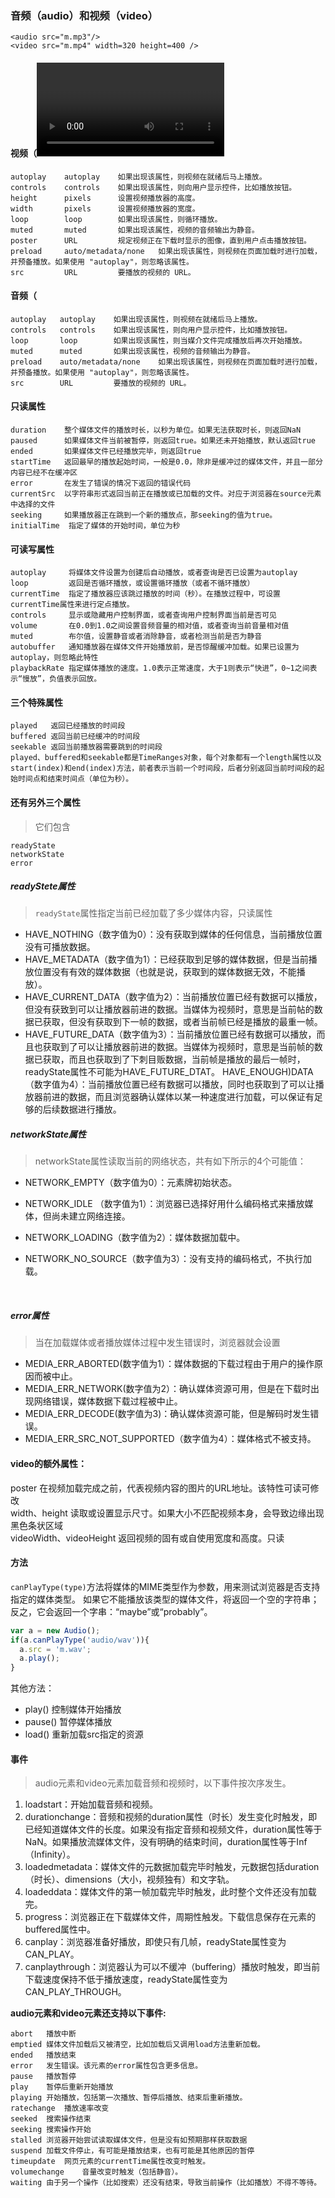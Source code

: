 ### 音频（audio）和视频（video）

```
<audio src="m.mp3"/>
<video src="m.mp4" width=320 height=400 />
```

#### 视频（<video>）

```
autoplay    autoplay    如果出现该属性，则视频在就绪后马上播放。
controls    controls    如果出现该属性，则向用户显示控件，比如播放按钮。
height      pixels      设置视频播放器的高度。
width       pixels      设置视频播放器的宽度。
loop        loop        如果出现该属性，则循环播放。
muted       muted       如果出现该属性，视频的音频输出为静音。
poster      URL         规定视频正在下载时显示的图像，直到用户点击播放按钮。 preload     auto/metadata/none   如果出现该属性，则视频在页面加载时进行加载，并预备播放。如果使用 "autoplay"，则忽略该属性。
src         URL         要播放的视频的 URL。
```



#### 音频（<audio>）

```
autoplay   autoplay    如果出现该属性，则视频在就绪后马上播放。
controls   controls    如果出现该属性，则向用户显示控件，比如播放按钮。
loop       loop        如果出现该属性，则当媒介文件完成播放后再次开始播放。
muted      muted       如果出现该属性，视频的音频输出为静音。
preload    auto/metadata/none    如果出现该属性，则视频在页面加载时进行加载，并预备播放。如果使用 "autoplay"，则忽略该属性。
src        URL         要播放的视频的 URL。
```



#### 只读属性

```
duration    整个媒体文件的播放时长，以秒为单位。如果无法获取时长，则返回NaN
paused      如果媒体文件当前被暂停，则返回true。如果还未开始播放，默认返回true
ended       如果媒体文件已经播放完毕，则返回true
startTime   返回最早的播放起始时间，一般是0.0，除非是缓冲过的媒体文件，并且一部分内容已经不在缓冲区
error       在发生了错误的情况下返回的错误代码
currentSrc  以字符串形式返回当前正在播放或已加载的文件。对应于浏览器在source元素中选择的文件
seeking     如果播放器正在跳到一个新的播放点，那seeking的值为true。
initialTime  指定了媒体的开始时间，单位为秒

```

#### 可读写属性

```
autoplay     将媒体文件设置为创建后自动播放，或者查询是否已设置为autoplay  
loop         返回是否循环播放，或设置循环播放（或者不循环播放）  
currentTime  指定了播放器应该跳过播放的时间（秒）。在播放过程中，可设置currentTime属性来进行定点播放。
controls     显示或隐藏用户控制界面，或者查询用户控制界面当前是否可见  
volume       在0.0到1.0之间设置音频音量的相对值，或者查询当前音量相对值  
muted        布尔值，设置静音或者消除静音，或者检测当前是否为静音  
autobuffer   通知播放器在媒体文件开始播放前，是否惊醒缓冲加载。如果已设置为autoplay，则忽略此特性
playbackRate 指定媒体播放的速度。1.0表示正常速度，大于1则表示“快进”，0~1之间表示“慢放”，负值表示回放。
```

#### 三个特殊属性

```
played   返回已经播放的时间段  
buffered 返回当前已经缓冲的时间段  
seekable 返回当前播放器需要跳到的时间段
played、buffered和seekable都是TimeRanges对象，每个对象都有一个length属性以及start(index)和end(index)方法，前者表示当前一个时间段，后者分别返回当前时间段的起始时间点和结束时间点（单位为秒）。
```

#### 还有另外三个属性

> 它们包含<audio>和<video>元素的一些状态细节。每个属性都是数字类型的，而且为每个有效值都定义了对应的常量。

```
readyState
networkState
error
```

##### readyStete属性

> `readyState`属性指定当前已经加载了多少媒体内容，只读属性

- HAVE_NOTHING（数字值为0）：没有获取到媒体的任何信息，当前播放位置没有可播放数据。  
- HAVE_METADATA（数字值为1）：已经获取到足够的媒体数据，但是当前播放位置没有有效的媒体数据（也就是说，获取到的媒体数据无效，不能播放）。  
- HAVE_CURRENT_DATA（数字值为2）：当前播放位置已经有数据可以播放，但没有获致到可以让播放器前进的数据。当媒体为视频时，意思是当前帖的数据已获取，但没有获取到下一帧的数据，或者当前帧已经是播放的最重一帧。  
- HAVE_FUTURE_DATA（数字值为3）：当前播放位置已经有数据可以播放，而且也获取到了可以让播放器前进的数据。当媒体为视频时，意思是当前帧的数据已获取，而且也获取到了下刺目贩数据，当前帧是播放的最后一帧时，readyState属性不可能为HAVE_FUTURE_DTAT。  HAVE_ENOUGH)DATA（数字值为4）：当前播放位置已经有数据可以播放，同时也获取到了可以让播放器前进的数据，而且浏览器确认媒体以某一种速度进行加载，可以保证有足够的后续数据进行播放。

##### networkState属性

> networkState属性读取当前的网络状态，共有如下所示的4个可能值：

- NETWORK_EMPTY（数字值为0）：元素牌初始状态。

- NETWORK_IDLE    （数字值为1）：浏览器已选择好用什么编码格式来播放媒体，但尚未建立网络连接。

- NETWORK_LOADING（数字值为2）：媒体数据加载中。

- NETWORK_NO_SOURCE（数字值为3）：没有支持的编码格式，不执行加载。

  ​

##### error属性

> 当在加载媒体或者播放媒体过程中发生错误时，浏览器就会设置

- MEDIA_ERR_ABORTED(数字值为1）：媒体数据的下载过程由于用户的操作原因而被中止。
- MEDIA_ERR_NETWORK(数字值为2）：确认媒体资源可用，但是在下载时出现网络错误，媒体数据下载过程被中止。
- MEDIA_ERR_DECODE(数字值为3)：确认媒体资源可能，但是解码时发生错误。
- MEDIA_ERR_SRC_NOT_SUPPORTED（数字值为4）：媒体格式不被支持。



#### video的额外属性：

poster	在视频加载完成之前，代表视频内容的图片的URL地址。该特性可读可修改  
width、height	读取或设置显示尺寸。如果大小不匹配视频本身，会导致边缘出现黑色条状区域  
videoWidth、videoHeight	返回视频的固有或自使用宽度和高度。只读



#### 方法

`canPlayType(type)`方法将媒体的MIME类型作为参数，用来测试浏览器是否支持指定的媒体类型。
如果它不能播放该类型的媒体文件，将返回一个空的字符串；反之，它会返回一个字串：“maybe”或“probably”。

```js
var a = new Audio();
if(a.canPlayType('audio/wav')){
  a.src = 'm.wav';
  a.play();
}
```

其他方法：

- play() 控制媒体开始播放
- pause() 暂停媒体播放
- load() 重新加载src指定的资源

#### 事件

> audio元素和video元素加载音频和视频时，以下事件按次序发生。

1. loadstart：开始加载音频和视频。  
2. durationchange：音频和视频的duration属性（时长）发生变化时触发，即已经知道媒体文件的长度。如果没有指定音频和视频文件，duration属性等于NaN。如果播放流媒体文件，没有明确的结束时间，duration属性等于Inf（Infinity）。  
3. loadedmetadata：媒体文件的元数据加载完毕时触发，元数据包括duration（时长）、dimensions（大小，视频独有）和文字轨。  
4. loadeddata：媒体文件的第一帧加载完毕时触发，此时整个文件还没有加载完。  
5. progress：浏览器正在下载媒体文件，周期性触发。下载信息保存在元素的buffered属性中。  
6. canplay：浏览器准备好播放，即使只有几帧，readyState属性变为CAN_PLAY。  
7. canplaythrough：浏览器认为可以不缓冲（buffering）播放时触发，即当前下载速度保持不低于播放速度，readyState属性变为CAN_PLAY_THROUGH。

**audio元素和video元素还支持以下事件:**

```
abort	播放中断  
emptied	媒体文件加载后又被清空，比如加载后又调用load方法重新加载。  
ended	播放结束  
error	发生错误。该元素的error属性包含更多信息。  
pause	播放暂停  
play	暂停后重新开始播放  
playing	开始播放，包括第一次播放、暂停后播放、结束后重新播放。  
ratechange	播放速率改变  
seeked	搜索操作结束  
seeking	搜索操作开始  
stalled	浏览器开始尝试读取媒体文件，但是没有如预期那样获取数据  
suspend	加载文件停止，有可能是播放结束，也有可能是其他原因的暂停  
timeupdate	网页元素的currentTime属性改变时触发。  
volumechange	音量改变时触发（包括静音）。  
waiting	由于另一个操作（比如搜索）还没有结束，导致当前操作（比如播放）不得不等待。
```
